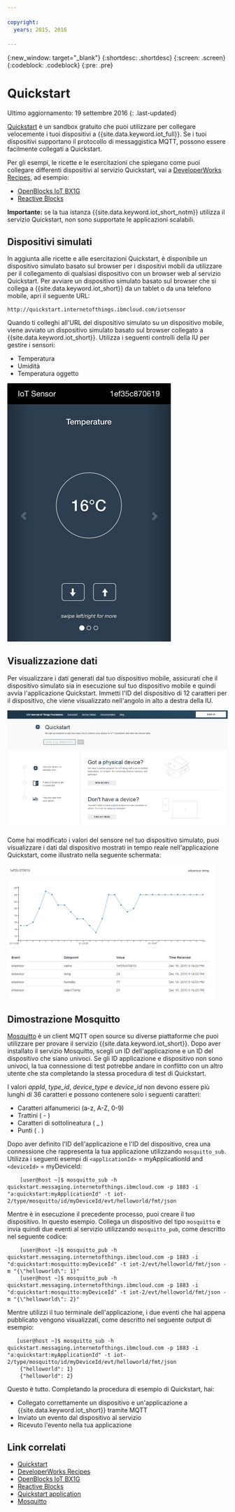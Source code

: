 ```yaml
---

copyright:
  years: 2015, 2016

---
```


{:new_window: target="_blank"}
{:shortdesc: .shortdesc}
{:screen: .screen}
{:codeblock: .codeblock}
{:pre: .pre}

# Quickstart

Ultimo aggiornamento: 19 settembre 2016
{: .last-updated}


[Quickstart](https://quickstart.internetofthings.ibmcloud.com/#/) è un sandbox gratuito che puoi utilizzare per collegare velocemente i tuoi dispositivi a {{site.data.keyword.iot_full}}. Se i tuoi dispositivi supportano il protocollo di messaggistica MQTT, possono essere facilmente collegati a Quickstart.

Per gli esempi, le ricette e le esercitazioni che spiegano come puoi collegare differenti dispositivi al servizio Quickstart, vai a [DeveloperWorks Recipes](https://developer.ibm.com/recipes/), ad esempio:

- [OpenBlocks IoT BX1G](https://developer.ibm.com/recipes/tutorials/openblocks-iot-bx1g-for-iot-foundation-quickstart/)
- [Reactive Blocks](https://developer.ibm.com/recipes/tutorials/reactive-blocks-and-java-to-iot-foundation-part-1-quickstart/)


**Importante:** se la tua istanza {{site.data.keyword.iot_short_notm}} utilizza il servizio Quickstart, non sono supportate le applicazioni scalabili.

## Dispositivi simulati

In aggiunta alle ricette e alle esercitazioni Quickstart, è disponibile un dispositivo simulato basato sul browser per i dispositivi mobili da utilizzare per il collegamento di qualsiasi dispositivo con un browser web al servizio Quickstart. Per avviare un dispositivo simulato basato sul browser che si collega a {{site.data.keyword.iot_short}} da un tablet o da una telefono mobile, apri il seguente URL:

```
http://quickstart.internetofthings.ibmcloud.com/iotsensor
```

Quando ti colleghi all'URL del dispositivo simulato su un dispositivo mobile, viene avviato un dispositivo simulato basato sul browser collegato a {{site.data.keyword.iot_short}}. Utilizza i seguenti controlli della IU per gestire i sensori:

- Temperatura 
- Umidità
- Temperatura oggetto


![immagine](iotsensor.png)

## Visualizzazione dati

Per visualizzare i dati generati dal tuo dispositivo mobile, assicurati che il dispositivo simulato sia in esecuzione sul tuo dispositivo mobile e quindi avvia l'applicazione Quickstart. Immetti l'ID del dispositivo di 12 caratteri per il dispositivo, che viene visualizzato nell'angolo in alto a destra della IU.

![immagine](quickstart.png)

Come hai modificato i valori del sensore nel tuo dispositivo simulato, puoi visualizzare i dati dal dispositivo mostrati in tempo reale nell'applicazione Quickstart, come illustrato nella seguente schermata:

![immagine](iotsensor_data.png)


## Dimostrazione Mosquitto

[Mosquitto](http://mosquitto.org/) è un client MQTT open source su diverse piattaforme che puoi utilizzare per provare il servizio {{site.data.keyword.iot_short}}. Dopo aver installato il servizio Mosquitto, scegli un ID dell'applicazione e un ID del dispositivo che siano univoci. Se gli ID applicazione e dispositivo non sono univoci, la tua connessione di test potrebbe andare in conflitto con un altro utente che sta completando la stessa procedura di test di Quickstart.

I valori *appId*, *type_id*, *device_type* e *device_id* non devono essere più lunghi di 36 caratteri e possono contenere solo i seguenti caratteri:
- Caratteri alfanumerici (a-z, A-Z, 0-9)
- Trattini ( - )
- Caratteri di sottolineatura ( _ )
- Punti ( . )

Dopo aver definito l'ID dell'applicazione e l'ID del dispositivo, crea una connessione che rappresenta la tua applicazione utilizzando `mosquitto_sub`. Utilizza i seguenti esempi di `<applicationId>` = myApplicationId and `<deviceId>` = myDeviceId:
```
    [user@host ~]$ mosquitto_sub -h quickstart.messaging.internetofthings.ibmcloud.com -p 1883 -i "a:quickstart:myApplicationId" -t iot-2/type/mosquitto/id/myDeviceId/evt/helloworld/fmt/json

```

Mentre è in esecuzione il precedente processo, puoi creare il tuo dispositivo. In questo esempio. Collega un dispositivo del tipo `mosquitto` e invia quindi due eventi al servizio utilizzando `mosquitto_pub`, come descritto nel seguente codice:

```
    [user@host ~]$ mosquitto_pub -h quickstart.messaging.internetofthings.ibmcloud.com -p 1883 -i "d:quickstart:mosquitto:myDeviceId" -t iot-2/evt/helloworld/fmt/json -m "{\"helloworld\": 1}"
    [user@host ~]$ mosquitto_pub -h quickstart.messaging.internetofthings.ibmcloud.com -p 1883 -i "d:quickstart:mosquitto:myDeviceId" -t iot-2/evt/helloworld/fmt/json -m "{\"helloworld\": 2}"
```
Mentre utilizzi il tuo terminale dell'applicazione, i due eventi che hai appena pubblicato vengono visualizzati, come descritto nel seguente output di esempio:

```
   [user@host ~]$ mosquitto_sub -h quickstart.messaging.internetofthings.ibmcloud.com -p 1883 -i "a:quickstart:myApplicationId" -t iot-2/type/mosquitto/id/myDeviceId/evt/helloworld/fmt/json
    {"helloworld": 1}
    {"helloworld": 2}
```

Questo è tutto. Completando la procedura di esempio di Quickstart, hai:
- Collegato correttamente un dispositivo e un'applicazione a {{site.data.keyword.iot_short}} tramite MQTT
- Inviato un evento dal dispositivo al servizio
- Ricevuto l'evento nella tua applicazione


## Link correlati

- [Quickstart](https://quickstart.internetofthings.ibmcloud.com)
- [DeveloperWorks Recipes](https://developer.ibm.com/recipes)
- [OpenBlocks IoT BX1G](https://developer.ibm.com/recipes/tutorials/openblocks-iot-bx1g-for-iot-foundation-quickstart/)
- [Reactive Blocks](https://developer.ibm.com/recipes/tutorials/reactive-blocks-and-java-to-iot-foundation-part-1-quickstart/)
- [Quickstart application](http://quickstart.internetofthings.ibmcloud.com)
- [Mosquitto](http://mosquitto.org/)
